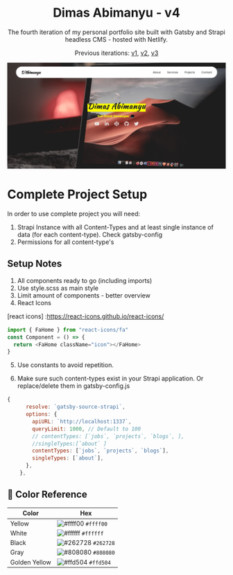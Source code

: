 <h1 align="center">
  Dimas Abimanyu - v4
</h1>

<p align="center"> 
  The fourth iteration of my personal portfolio site built with Gatsby and Strapi headless CMS - hosted with Netlify.
</p>

<p align="center">
  Previous iterations:
  <a href="https://github.com/dimasabimanyy/v1" target="_blank">v1</a>,
  <a href="https://github.com/dimasabimanyy/v2" target="_blank">v2</a>,
  <a href="https://github.com/dimasabimanyy/v3" target="_blank">v3</a>
</p>

![Website Screenshot](https://raw.githubusercontent.com/dimasabimanyy/v4/master/src/assets/screenshot-home.png)

# Complete Project Setup

In order to use complete project you will need:

1. Strapi Instance with all Content-Types and at least single instance of data (for each content-type). Check gatsby-config
2. Permissions for all content-type's

## Setup Notes

1. All components ready to go (including imports)
2. Use style.scss as main style
3. Limit amount of components - better overview
4. React Icons

[react icons] :https://react-icons.github.io/react-icons/

```javascript
import { FaHome } from "react-icons/fa"
const Component = () => {
  return <FaHome className="icon"></FaHome>
}
```

5. Use constants to avoid repetition.

6. Make sure such content-types exist in your Strapi application. Or replace/delete them in gatsby-config.js

```javascript
{
      resolve: `gatsby-source-strapi`,
      options: {
        apiURL: `http://localhost:1337`,
        queryLimit: 1000, // Default to 100
        // contentTypes: [`jobs`, `projects`, `blogs`, ],
        //singleTypes:[`about` ]
        contentTypes: [`jobs`, `projects`, `blogs`],
        singleTypes: [`about`],
      },
    },
```

## 🎨 Color Reference

| Color         | Hex                                                                |
| ------------- | ------------------------------------------------------------------ |
| Yellow        | ![#ffff00](https://via.placeholder.com/10/ffff00?text=+) `#ffff00` |
| White         | ![#ffffff](https://via.placeholder.com/10/ffffff?text=+) `#ffffff` |
| Black         | ![#262728](https://via.placeholder.com/10/262728?text=+) `#262728` |
| Gray          | ![#808080](https://via.placeholder.com/10/808080?text=+) `#808080` |
| Golden Yellow | ![#ffd504](https://via.placeholder.com/10/ffd504?text=+) `#ffd504` |
